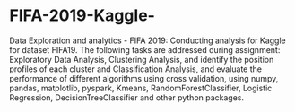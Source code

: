 # FIFA-2019-Kaggle-
Data Exploration and analytics - FIFA 2019: Conducting analysis for Kaggle for dataset FIFA19. The following tasks are addressed during assignment: Exploratory Data Analysis, Clustering Analysis, and identify the position profiles of each cluster and Classification Analysis, and evaluate the performance of different algorithms using cross validation, using numpy, pandas, matplotlib, pyspark, Kmeans, RandomForestClassifier, Logistic Regression, DecisionTreeClassifier and other python packages.
